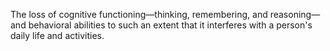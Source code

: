 The loss of cognitive functioning—thinking, remembering, and reasoning—and behavioral abilities to such an extent that it interferes with a person's daily life and activities.